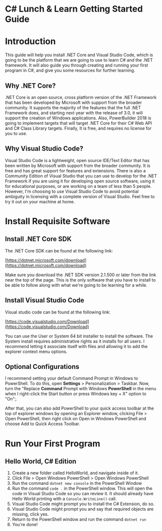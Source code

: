 # C# Lunch &amp; Learn Getting Started Guide

# Introduction

This guide will help you install .NET Core and Visual Studio Code, which is going to be the platform that we are going to use to learn C# and the .NET framework.  It will also guide you through creating and running your first program in C#, and give you some resources for further learning.

## Why .NET Core?

.NET Core is an open source, cross platform version of the .NET Framework that has been developed by Microsoft with support from the broader community.  It supports the majority of the features that the full .NET Framework does, and starting next year with the release of 3.0, it will support the creation of Windows applications.  Also, PowerBuilder 2018 is going to implement targets that will target .NET Core for their C# Web API and C# Class Library targets.  Finally, It is free, and requires no license for you to use.

## Why Visual Studio Code?

Visual Studio Code is a lightweight, open source IDE/Text Editor that has been written by Microsoft with support from the broader community.  It is free and has great support for features and extensions.  There is also a Community Edition of Visual Studio that you can use to develop for the .NET Framework if you are using it for developing open source software, using it for educational purposes, or are working on a team of less than 5 people.  However, I'm choosing to use Visual Studio Code to avoid potential ambiguity in licensing with a complete version of Visual Studio.  Feel free to try it out on your machine at home.

# Install Requisite Software

## Install .NET Core SDK

The .NET Core SDK can be found at the following link:

[https://dotnet.microsoft.com/download](https://dotnet.microsoft.com/download)

Make sure you download the .NET SDK version 2.1.500 or later from the link near the top of the page.  This is the only software that you have to install to be able to follow along with what we're going to be learning for a while.

## Install Visual Studio Code

Visual studio code can be found at the following link:

[https://code.visualstudio.com/Download](https://code.visualstudio.com/Download)

You can use the User or System 64 bit installer to install the software.  The System install requires administrative rights as it installs for all users.   I recommend letting it associate itself with files and allowing it to add the explorer context menu options.

## Optional Configurations

I recommend setting your default Command Prompt in Windows to PowerShell.  To do this, open  **Settings**  > Personalization > Taskbar. Now, turn the "Replace **Command**  Prompt with Windows  **PowerShell**  in the menu when I right-click the Start button or press Windows key + X" option to "On";.

After that, you can also add PowerShell to your quick access toolbar at the top of explorer windows by opening an Explorer window, clicking File > Open PowerShell, then right click on Open in Windows PowerShell and choose Add to Quick Access Toolbar.

# Run Your First Program

## Hello World, C# Edition

1. Create a new folder called HelloWorld, and navigate inside of it.
2. Click File > Open Windows PowerShell > Open Windows PowerShell
3. Run the command `dotnet new console`
in the PowerShell Window
4. Run the command `code .` in the PowerShell window.  This will open the code in Visual Studio Code so you can review it.  It should already have Hello World printing with a `Console.WriteLine()` call.
5. Visual Studio Code might prompt you to install the C# Extension, do so.
6. Visual Studio Code might prompt you and say that required objects are missing, click yes.
7. Return to the PowerShell window and run the command `dotnet run`
8. You're done!
